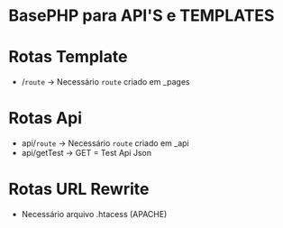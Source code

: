 # BasePHP para API'S e TEMPLATES #

# Rotas Template #
* /`route` -> Necessário `route` criado em _pages

# Rotas Api # 
* api/`route` -> Necessário `route` criado em _api
* api/getTest -> GET = Test Api Json

# Rotas URL Rewrite #
* Necessário arquivo .htacess (APACHE)
